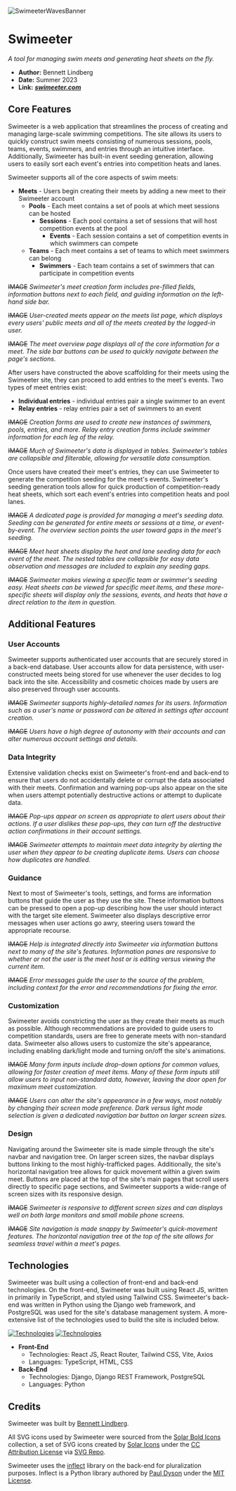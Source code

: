 ![SwimeeterWavesBanner](https://github.com/bennettlindberg/Swimeeter/assets/54961751/cfec0d3c-e924-406c-b770-cb968b78ad4e)

# Swimeeter
*A tool for managing swim meets and generating heat sheets on the fly.*

- **Author:** Bennett Lindberg
- **Date:** Summer 2023
- **Link:** [***swimeeter.com***](https://swimeeter.com)

## Core Features

Swimeeter is a web application that streamlines the process of creating and managing large-scale swimming competitions. The site allows its users to quickly construct swim meets consisting of numerous sessions, pools, teams, events, swimmers, and entries through an intuitive interface. Additionally, Swimeeter has built-in event seeding generation, allowing users to easily sort each event's entries into competition heats and lanes.

Swimeeter supports all of the core aspects of swim meets:
- **Meets** - Users begin creating their meets by adding a new meet to their Swimeeter account
  - **Pools** - Each meet contains a set of pools at which meet sessions can be hosted
    - **Sessions** - Each pool contains a set of sessions that will host competition events at the pool
      - **Events** - Each session contains a set of competition events in which swimmers can compete
  - **Teams** - Each meet contains a set of teams to which meet swimmers can belong
    - **Swimmers** - Each team contains a set of swimmers that can participate in competition events
   
~~IMAGE~~
_Swimeeter's meet creation form includes pre-filled fields, information buttons next to each field, and guiding information on the left-hand side bar._

~~IMAGE~~
_User-created meets appear on the meets list page, which displays every users' public meets and all of the meets created by the logged-in user._

~~IMAGE~~
_The meet overview page displays all of the core information for a meet. The side bar buttons can be used to quickly navigate between the page's sections._

After users have constructed the above scaffolding for their meets using the Swimeeter site, they can proceed to add entries to the meet's events. Two types of meet entries exist:
- **Individual entries** - individual entries pair a single swimmer to an event
- **Relay entries** - relay entries pair a set of swimmers to an event

~~IMAGE~~
_Creation forms are used to create new instances of swimmers, pools, entries, and more. Relay entry creation forms include swimmer information for each leg of the relay._

~~IMAGE~~
_Much of Swimeeter's data is displayed in tables. Swimeeter's tables are collapsible and filterable, allowing for versatile data consumption._

Once users have created their meet's entries, they can use Swimeeter to generate the competition seeding for the meet's events. Swimeeter's seeding generation tools allow for quick production of competition-ready heat sheets, which sort each event's entries into competition heats and pool lanes.

~~IMAGE~~
_A dedicated page is provided for managing a meet's seeding data. Seeding can be generated for entire meets or sessions at a time, or event-by-event. The overview section points the user toward gaps in the meet's seeding._

~~IMAGE~~
_Meet heat sheets display the heat and lane seeding data for each event of the meet. The nested tables are collapsible for easy data observation and messages are included to explain any seeding gaps._

~~IMAGE~~
_Swimeeter makes viewing a specific team or swimmer's seeding easy. Heat sheets can be viewed for specific meet items, and these more-specific sheets will display only the sessions, events, and heats that have a direct relation to the item in question._

## Additional Features

### User Accounts
Swimeeter supports authenticated user accounts that are securely stored in a back-end database. User accounts allow for data persistence, with user-constructed meets being stored for use whenever the user decides to log back into the site. Accessibility and cosmetic choices made by users are also preserved through user accounts.

~~IMAGE~~
_Swimeeter supports highly-detailed names for its users. Information such as a user's name or password can be altered in settings after account creation._

~~IMAGE~~
_Users have a high degree of autonomy with their accounts and can alter numerous account settings and details._

### Data Integrity
Extensive validation checks exist on Swimeeter's front-end and back-end to ensure that users do not accidentally delete or corrupt the data associated with their meets. Confirmation and warning pop-ups also appear on the site when users attempt potentially destructive actions or attempt to duplicate data.

~~IMAGE~~
_Pop-ups appear on screen as appropriate to alert users about their actions. If a user dislikes these pop-ups, they can turn off the destructive action confirmations in their account settings._

~~IMAGE~~
_Swimeeter attempts to maintain meet data integrity by alerting the user when they appear to be creating duplicate items. Users can choose how duplicates are handled._

### Guidance
Next to most of Swimeeter's tools, settings, and forms are information buttons that guide the user as they use the site. These information buttons can be pressed to open a pop-up describing how the user should interact with the target site element. Swimeeter also displays descriptive error messages when user actions go awry, steering users toward the appropriate recourse.

~~IMAGE~~
_Help is integrated directly into Swimeeter via information buttons next to many of the site's features. Information panes are responsive to whether or not the user is the meet host or is editing versus viewing the current item._

~~IMAGE~~
_Error messages guide the user to the source of the problem, including context for the error and recommendations for fixing the error._

### Customization
Swimeeter avoids constricting the user as they create their meets as much as possible. Although recommendations are provided to guide users to competition standards, users are free to generate meets with non-standard data. Swimeeter also allows users to customize the site's appearance, including enabling dark/light mode and turning on/off the site's animations.

~~IMAGE~~
_Many form inputs include drop-down options for common values, allowing for faster creation of meet items. Many of these form inputs still allow users to input non-standard data, however, leaving the door open for maximum meet customization._

~~IMAGE~~
_Users can alter the site's appearance in a few ways, most notably by changing their screen mode preference. Dark versus light mode selection is given a dedicated navigation bar button on larger screen sizes._

### Design
Navigating around the Swimeeter site is made simple through the site's navbar and navigation tree. On larger screen sizes, the navbar displays buttons linking to the most highly-trafficked pages. Additionally, the site's horizontal navigation tree allows for quick movement within a given swim meet. Buttons are placed at the top of the site's main pages that scroll users directly to specific page sections, and Swimeeter supports a wide-range of screen sizes with its responsive design.

~~IMAGE~~
_Swimeeter is responsive to different screen sizes and can displays well on both large monitors and small mobile phone screens._

~~IMAGE~~
_Site navigation is made snappy by Swimeeter's quick-movement features. The horizontal navigation tree at the top of the site allows for seamless travel within a meet's pages._

## Technologies
Swimeeter was built using a collection of front-end and back-end technologies. On the front-end, Swimeeter was built using React JS, written in primarily in TypeScript, and styled using Tailwind CSS. Swimeeter's back-end was written in Python using the Django web framework, and PostgreSQL was used for the site's database management system. A more-extensive list of the technologies used to build the site is included below.

[![Technologies](https://skillicons.dev/icons?i=ts,react,tailwind)](https://skillicons.dev)
[![Technologies](https://skillicons.dev/icons?i=python,django,postgres)](https://skillicons.dev)

- **Front-End**
  - Technologies: React JS, React Router, Tailwind CSS, Vite, Axios
  - Languages: TypeScript, HTML, CSS
- **Back-End**
  - Technologies: Django, Django REST Framework, PostgreSQL
  - Languages: Python

## Credits
Swimeeter was built by [Bennett Lindberg](https://github.com/bennettlindberg).

All SVG icons used by Swimeeter were sourced from the [Solar Bold Icons](https://www.svgrepo.com/collection/solar-bold-icons/) collection, a set of SVG icons created by [Solar Icons](https://www.figma.com/community/file/1166831539721848736?ref=svgrepo.com) under the [CC Attribution License](https://creativecommons.org/licenses/by/4.0/) via [SVG Repo](https://www.svgrepo.com/).

Swimeeter uses the [inflect](https://pypi.org/project/inflect/) library on the back-end for pluralization purposes. Inflect is a Python library authored by [Paul Dyson](mailto:pwdyson@yahoo.com) under the [MIT License](https://opensource.org/license/mit/).
